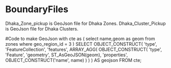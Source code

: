 # BoundaryFiles

Dhaka_Zone_pickup is GeoJson file for Dhaka Zones.
Dhaka_Cluster_Pickup is GeoJson file for Dhaka Clusters.


#Code to make GeoJson
with cte as
(
select name,geom as geom from zones where geo_region_id = 3
)
SELECT 
  OBJECT_CONSTRUCT(
    'type', 'FeatureCollection',
    'features', ARRAY_AGG(
      OBJECT_CONSTRUCT(
        'type', 'Feature',
        'geometry', ST_AsGeoJSON(geom),
        'properties', OBJECT_CONSTRUCT('name', name)
      )
    )
  ) AS geojson
FROM cte;
